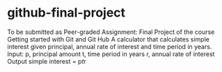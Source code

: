 # github-final-project
To be submitted as Peer-graded Assignment: Final Project of the course Getting started with Git and Git Hub
A calculator that calculates simple interest given principal, annual rate of interest and time period in years.
Input:
   p, principal amount
   t, time period in years
   r, annual rate of interest
Output
   simple interest = p*t*r
